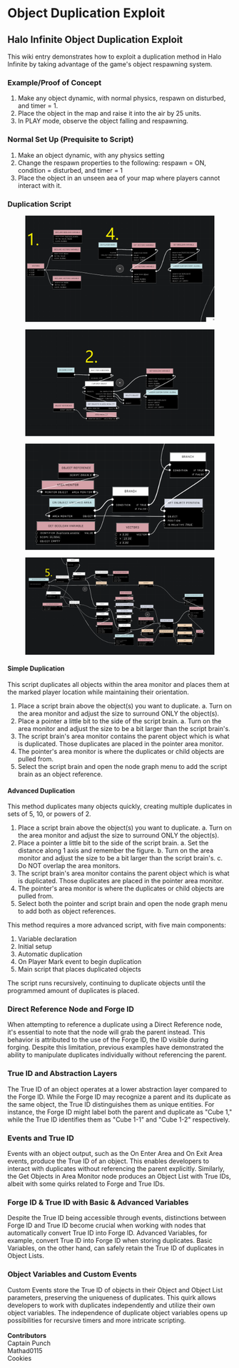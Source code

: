 # Object Duplication Exploit

## Halo Infinite Object Duplication Exploit

This wiki entry demonstrates how to exploit a duplication method in Halo Infinite by taking advantage of the game's object respawning system.

### Example/Proof of Concept

1. Make any object dynamic, with normal physics, respawn on disturbed, and timer = 1.
2. Place the object in the map and raise it into the air by 25 units.
3. In PLAY mode, observe the object falling and respawning.

### Normal Set Up (Prequisite to Script)

1. Make an object dynamic, with any physics setting
2. Change the respawn properties to the following: respawn = ON, condition = disturbed, and timer = 1
3. Place the object in an unseen aea of your map where players cannot interact with it.

### Duplication Script



<figure><img src="../../../.gitbook/assets/dup_1.png" alt=""><figcaption></figcaption></figure>

<figure><img src="../../../.gitbook/assets/dup_2.png" alt=""><figcaption></figcaption></figure>

<figure><img src="../../../.gitbook/assets/dup_3.png" alt=""><figcaption></figcaption></figure>

<figure><img src="../../../.gitbook/assets/dup_4.png" alt=""><figcaption></figcaption></figure>

#### Simple Duplication

This script duplicates all objects within the area monitor and places them at the marked player location while maintaining their orientation.

1. Place a script brain above the object(s) you want to duplicate. a. Turn on the area monitor and adjust the size to surround ONLY the object(s).
2. Place a pointer a little bit to the side of the script brain. a. Turn on the area monitor and adjust the size to be a bit larger than the script brain's.
3. The script brain's area monitor contains the parent object which is what is duplicated. Those duplicates are placed in the pointer area monitor.
4. The pointer's area monitor is where the duplicates or child objects are pulled from.
5. Select the script brain and open the node graph menu to add the script brain as an object reference.

#### Advanced Duplication

This method duplicates many objects quickly, creating multiple duplicates in sets of 5, 10, or powers of 2.

1. Place a script brain above the object(s) you want to duplicate. a. Turn on the area monitor and adjust the size to surround ONLY the object(s).
2. Place a pointer a little bit to the side of the script brain. a. Set the distance along 1 axis and remember the figure. b. Turn on the area monitor and adjust the size to be a bit larger than the script brain's. c. Do NOT overlap the area monitors.
3. The script brain's area monitor contains the parent object which is what is duplicated. Those duplicates are placed in the pointer area monitor.
4. The pointer's area monitor is where the duplicates or child objects are pulled from.
5. Select both the pointer and script brain and open the node graph menu to add both as object references.

This method requires a more advanced script, with five main components:

1. Variable declaration
2. Initial setup
3. Automatic duplication
4. On Player Mark event to begin duplication
5. Main script that places duplicated objects

The script runs recursively, continuing to duplicate objects until the programmed amount of duplicates is placed.

### Direct Reference Node and Forge ID

When attempting to reference a duplicate using a Direct Reference node, it's essential to note that the node will grab the parent instead. This behavior is attributed to the use of the Forge ID, the ID visible during forging. Despite this limitation, previous examples have demonstrated the ability to manipulate duplicates individually without referencing the parent.

### True ID and Abstraction Layers

The True ID of an object operates at a lower abstraction layer compared to the Forge ID. While the Forge ID may recognize a parent and its duplicate as the same object, the True ID distinguishes them as unique entities. For instance, the Forge ID might label both the parent and duplicate as "Cube 1," while the True ID identifies them as "Cube 1-1" and "Cube 1-2" respectively.

### Events and True ID

Events with an object output, such as the On Enter Area and On Exit Area events, produce the True ID of an object. This enables developers to interact with duplicates without referencing the parent explicitly. Similarly, the Get Objects in Area Monitor node produces an Object List with True IDs, albeit with some quirks related to Forge and True IDs.

### Forge ID & True ID with Basic & Advanced Variables

Despite the True ID being accessible through events, distinctions between Forge ID and True ID become crucial when working with nodes that automatically convert True ID into Forge ID. Advanced Variables, for example, convert True ID into Forge ID when storing duplicates. Basic Variables, on the other hand, can safely retain the True ID of duplicates in Object Lists.

### Object Variables and Custom Events

Custom Events store the True ID of objects in their Object and Object List parameters, preserving the uniqueness of duplicates. This quirk allows developers to work with duplicates independently and utilize their own object variables. The independence of duplicate object variables opens up possibilities for recursive timers and more intricate scripting.\
\
**Contributors**\
Captain Punch\
Mathad0115\
Cookies
